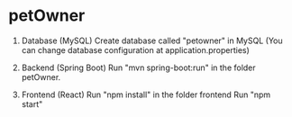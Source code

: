 # petOwner

1. Database (MySQL)
Create database called "petowner" in MySQL (You can change database configuration at application.properties)

2. Backend (Spring Boot)
Run "mvn spring-boot:run" in the folder petOwner.

3. Frontend (React)
Run "npm install" in the folder frontend
Run "npm start"
